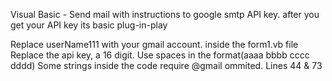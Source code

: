 Visual Basic - Send mail with instructions to google smtp API key. 
after you get your API key its basic plug-in-play

Replace userName111 with your gmail account. inside the form1.vb file
Replace the api key, a 16 digit. Use spaces in the format(aaaa bbbb cccc dddd)
Some strings inside the code require @gmail ommited. Lines 44 & 73
